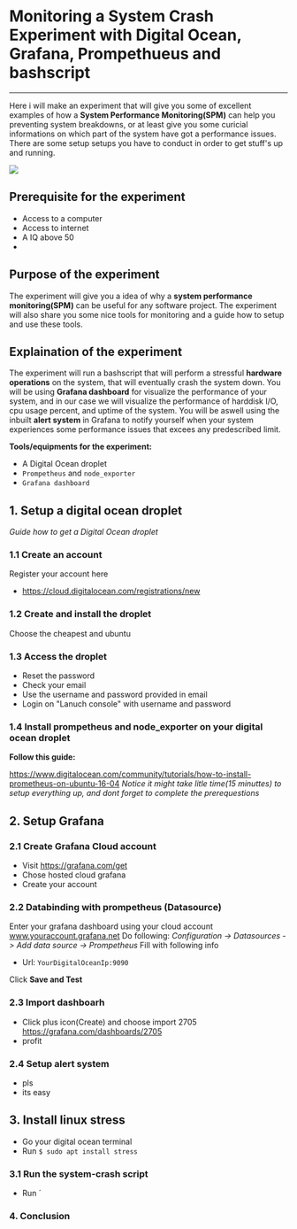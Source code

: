 # Monitoring a System Crash Experiment with Digital Ocean, Grafana, Prompethueus and bashscript
___


Here i will make an experiment that will give you some of excellent examples of how a **System Performance Monitoring(SPM)** can help you preventing system breakdowns, or at least give you some curicial informations on which part of the system have got a performance issues. There are some setup setups you have to conduct in order to get stuff's up and running.

![](https://camo.githubusercontent.com/d010ea19c70677a0bfd8a64fc01d2b0948e1ffc1/687474703a2f2f646f63732e67726166616e612e6f72672f6173736574732f696d672f66656174757265732f64617368626f6172645f6578312e706e67)

## Prerequisite for the experiment
* Access to a computer
* Access to internet
* A IQ above 50
*
## Purpose of the experiment
The experiment will give you a idea of why a **system performance monitoring(SPM)** can be useful for any software project. The experiment will also share you some nice tools for monitoring and a guide how to setup and use these tools.

## Explaination of the experiment
The experiment will run a bashscript that will perform a stressful **hardware operations** on the system, that will eventually crash the system down. You will be using **Grafana dashboard** for visualize the performance of your system, and in our case we will visualize the performance of harddisk I/O, cpu usage percent, and uptime of the system. You will be aswell using the inbuilt **alert system** in Grafana to notify yourself when your system experiences some performance issues that excees any predescribed limit.

**Tools/equipments for the experiment:**
* A Digital Ocean droplet
* `Prompetheus` and `node_exporter`
* `Grafana dashboard`

## 1. Setup a digital ocean droplet
*Guide how to get a Digital Ocean droplet*

### 1.1 Create an account
Register your account here
* https://cloud.digitalocean.com/registrations/new

### 1.2 Create and install the droplet
Choose the cheapest and ubuntu

### 1.3 Access the droplet
- Reset the password
- Check your email
- Use the username and password provided in email
- Login on "Lanuch console" with username and password

### 1.4 Install prompetheus and node_exporter on your digital ocean droplet
**Follow this guide:**

https://www.digitalocean.com/community/tutorials/how-to-install-prometheus-on-ubuntu-16-04
*Notice it might take litle time(15 minuttes) to setup everything up, and dont forget to complete the prerequestions*

## 2. Setup Grafana

### 2.1 Create Grafana Cloud account
- Visit https://grafana.com/get
- Chose hosted cloud grafana
- Create your account


### 2.2 Databinding with prompetheus (Datasource)
Enter your grafana dashboard using your cloud account www.youraccount.grafana.net
Do following:
*Configuration -> Datasources -> Add data source -> Prompetheus*
Fill with following info
- Url: `YourDigitalOceanIp:9090`

Click **Save and Test**
### 2.3 Import dashboarh
- Click plus icon(Create) and choose import 2705
https://grafana.com/dashboards/2705
- profit
### 2.4 Setup alert system
- pls
- its easy
## 3. Install linux stress
- Go your digital ocean terminal
- Run `$ sudo apt install stress`

### 3.1 Run the system-crash script
- Run ´

### 4. Conclusion

